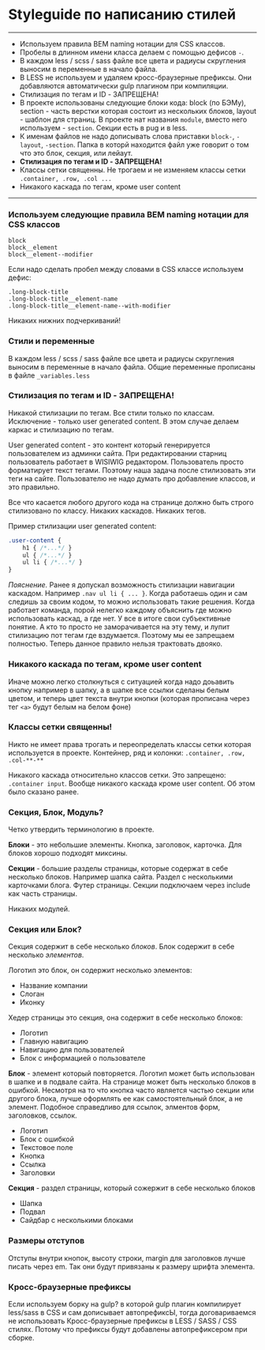 # Styleguide по написанию стилей

______________________

* Используем правила BEM naming нотации для CSS классов.
* Пробелы в длинном имени класса делаем с помощью дефисов `-`.
* В каждом less / scss / sass файле все цвета и радиусы скругления выносим в переменные в начало файла.
* В LESS не используем и удаляем кросс-браузерные префиксы. Они добавляются автоматически gulp плагином при компиляции. 
* Стилизация по тегам и ID - ЗАПРЕЩЕНА! 
* В проекте использованы следующие блоки кода: block (по БЭМу), section - часть верстки которая состоит из нескольких блоков, layout - шаблон для страниц. В проекте нат названия `module`, вместо него используем - `section`. Секции есть в pug и в less.
* К именам файлов не надо дописывать слова приставки `block-`, `-layout`, `-section`. Папка в которй находится файл уже говорит о том что это блок, секция, или лейаут.
* **Стилизация по тегам и ID - ЗАПРЕЩЕНА!**  
* Классы сетки священны. Не трогаем и не изменяем классы сетки `.container, .row, .col ...`
* Никакого каскада по тегам, кроме user content

______________________

### Используем следующие правила BEM naming нотации для CSS классов

```
block
block__element
block__element--modifier
```

Если надо сделать пробел между словами в CSS классе используем дефис: 

```
.long-block-title
.long-block-title__element-name
.long-block-title__element-name--with-modifier
```

Никаких нижних подчеркиваний!

### Стили и переменные

В каждом less / scss / sass файле все цвета и радиусы скругления выносим в переменные в начало файла.
Общие переменные прописаны в файле `_variables.less`

### Стилизация по тегам и ID - ЗАПРЕЩЕНА!         
Никакой стилизации по тегам. Все стили только по классам.           
Исключение - только user generated content. В этом случае делаем каркас и стилизацию по тегам.

User generated content - это контент который генерируется пользователем из админки сайта.
При редактировании старниц пользователь работает в WISIWIG редактором. Пользователь просто форматирует текст тегами. Поэтому наша задача после стилизовать эти теги на сайте. Пользователю не надо думать про добавление классов, и это правильно.

Все что касается любого другого кода на странице должно быть строго стилизовано по классу.
Никаких каскадов. Никаких тегов.

Пример стилизации user generated content:
```css
.user-content {
	h1 { /*...*/ }
	ul { /*...*/ }
	ul li { /*...*/ }
}
```

*Пояснение.* Ранее я допускал возможность стилизации навигации каскадом. Например ```.nav ul li { ... }```. Когда работаешь один и сам следишь за своим кодом, то можно использовать такие решения. Когда работает команда, порой нелегко каждому объяснить где можно использовать каскад, а где нет. У все в итоге свои субъективные понятие. А кто то просто не заморачивается на эту тему, и лупит стилизацию пот тегам где вздумается. Поэтому мы ее запрещаем полностью. Теперь данное правило нельзя трактовать двояко.

### Никакого каскада по тегам, кроме user content

Иначе можно легко столкнуться с ситуацией когда надо доьавить кнопку например в шапку, а в шапке все ссылки сделаны белым цветом, и теперь цвет текста внутри кнопки (которая прописана через тег `<a>` будут белым на белом фоне)

### Классы сетки священны!

Никто не имеет права трогать и переопределать классы сетки которая используется в проекте. Контейнер, ряд и колонки:
`.container, .row, .col-**-**`

Никакого каскада относительно классов сетки. Это запрещено: `.container input`.
Вообще никакого каскада кроме user content. Об этом было сказано ранее.

### Секция, Блок, Модуль?

Четко утвердить терминологию в проекте. 

**Блоки** - это небольшие элементы. Кнопка, заголовок, карточка. Для блоков хорошо подходят миксины.

**Секции** - большие разделы страницы, которые содержат в себе несколько блоков. Например шапка сайта. Раздел с несколькими карточками блога. Футер страницы. Секции подключаем через include как часть страницы.

Никаких модулей.

### Секция или Блок?

Секция содержит в себе несколько *блоков*.
Блок содержит в себе несколько *элементов*.

Логотип это блок, он содержит несколько элементов:

* Название компании  
* Слоган   
* Иконку   

Хедер страницы это секция, она содержит в себе несколько блоков:

* Логотип   
* Главную навигацию  
* Навигацию для пользователей   
* Блок с информацией о пользователе   

**Блок** - элемент который повторяется. Логотип может быть использован в шапке и в подвале сайта. На странице может быть несколько блоков в ошибкой. Несмотря на то что кнопка часто является частью секции или другого блока, лучше оформлять ее как самостоятельный блок, а не элемент. Подобное справедливо для ссылок, элментов форм, заголовков, ссылок.

* Логотип
* Блок с ошибкой
* Текстовое поле
* Кнопка
* Ссылка
* Заголовки

**Секция** - раздел страницы, который сожержит в себе несколько блоков

* Шапка
* Подвал
* Сайдбар с несколькими блоками 

### Размеры отступов

Отступы внутри кнопок, высоту строки, margin для заголовков лучше писать через em. Так они будут привязаны к размеру шрифта элемента.

### Кросс-браузерные префиксы

Если используем борку на gulp? в которой gulp плагин компилирует less/sass в CSS и сам дописывает автопрефиксЫ, тогда договариваемся не использовать Кросс-браузерные префиксы в LESS / SASS / CSS стилях. Потому что префиксы будут добавлены автопрефиксером при сборке.
